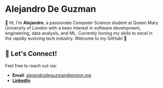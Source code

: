 # Alejandro De Guzman

👋 Hi, I'm **Alejandro**, a passionate Computer Science student at Queen Mary University of London with a keen interest in software development, engineering, data analysis, and ML. Currently honing my skills to excel in the rapidly evolving tech industry. Welcome to my GitHub! 🚀

## 🌟 Let's Connect!
Feel free to reach out via:
- **Email**: alejandrodeguzman@proton.me
- **[LinkedIn](https://www.linkedin.com/in/alejandro-de-guzman-14317724a/)**

